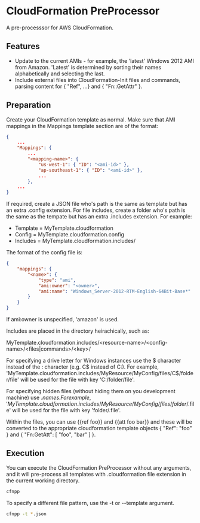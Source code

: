 CloudFormation PreProcessor
===========================

A pre-processsor for AWS CloudFormation. 

Features
--------
* Update to the current AMIs - for example, the 'latest' Windows 2012 AMI from Amazon. 'Latest' is determined by sorting their names alphabetically and selecting the last.
* Include external files into CloudFormation-Init files and commands, parsing content for { "Ref", ...} and { "Fn::GetAttr" }.

Preparation
-----------

Create your CloudFormation template as normal. Make sure that AMI mappings in the Mappings template section are of the format:

```json
{
    ...
    "Mappings": {
        ...
        "<mapping-name>": {
            "us-west-1": { "ID": "<ami-id>" },
            "ap-southeast-1": { "ID": "<ami-id>" },
            ...
        },
    ...
}
```

If required, create a JSON file who's path is the same as template but has an extra .config extension. For file includes, create a folder who's path is the same as the tempate but has an extra .includes extension. For example:

* Template = MyTemplate.cloudformation
* Config = MyTemplate.cloudformation.config
* Includes = MyTemplate.cloudformation.includes/

The format of the config file is:

```json
{
    "mappings": {
        "<name>": {
            "type": "ami",
            "ami:owner": "<owner>",
            "ami:name": "Windows_Server-2012-RTM-English-64Bit-Base*"
        }
    }
}
```

If ami:owner is unspecified, 'amazon' is used.

Includes are placed in the directory heirachically, such as:

MyTemplate.cloudformation.includes/&lt;resource-name&gt;/&lt;config-name&gt;/&lt;files|commands&gt;/&lt;key&gt;/

For specifying a drive letter for Windows instances use the $ character instead of the : character (e.g. C$ instead of C:). For example, 'MyTemplate.cloudformation.includes/MyResource/MyConfig/files/C$/folder/file' will be used for the file with key 'C:/folder/file'.

For specifying hidden files (without hiding them on you development machine) use $. names. For example, 'MyTemplate.cloudformation.includes/MyResource/MyConfig/files/folder/$.file' will be used for the file with key 'folder/.file'.

Within the files, you can use {{ref foo}} and {{att foo bar}} and these will be converted to the appropriate cloudformation template objects { "Ref": "foo" } and { "Fn:GetAtt": [ "foo", "bar" ] }.

Execution
---------

You can execute the CloudFormation PreProcessor without any arguments, and it will pre-process all templates with .cloudformation file extension in the current working directory.

```bash
cfnpp
```

To specify a different file pattern, use the -t or --template argument.

```bash
cfnpp -t *.json
```

